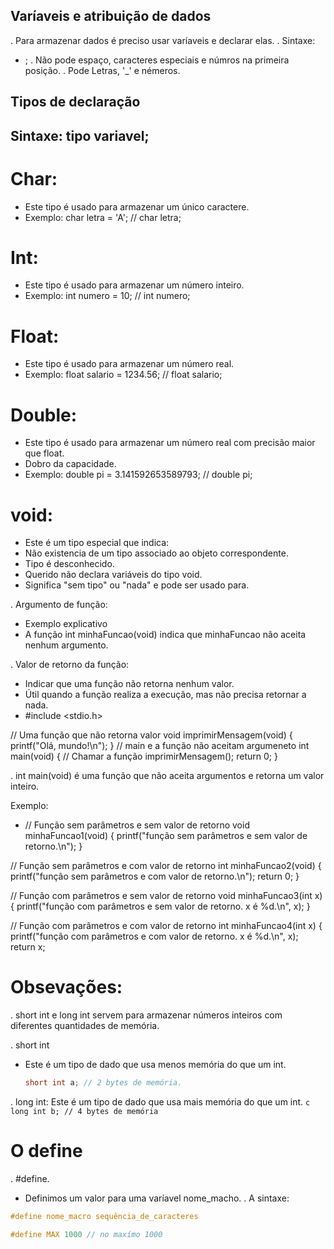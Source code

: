 ## Varíaveis e atribuição de dados
. Para armazenar dados é preciso usar varíaveis e declarar elas.
. Sintaxe:
- <Tipo><nome>;
. Não pode espaço, caracteres especiais e númros na primeira posição.
. Pode Letras, '_' e némeros.

## Tipos de declaração
## Sintaxe: tipo variavel;
# Char: 
- Este tipo é usado para armazenar um único caractere.
- Exemplo:
    char letra = 'A'; // char letra;
# Int:
- Este tipo é usado para armazenar um número inteiro. 
- Exemplo:
    int numero = 10; // int numero;
# Float: 
- Este tipo é usado para armazenar um número real. 
- Exemplo:
    float salario = 1234.56; // float salario;
# Double: 
- Este tipo é usado para armazenar um número real com precisão maior que float. 
- Dobro da capacidade.
- Exemplo:
    double pi = 3.141592653589793; // double pi;

# void:
- Este é um tipo especial que indica:
- Não existencia de um tipo associado ao objeto correspondente.
- Tipo é desconhecido.
- Querido não declara variáveis do tipo void.
- Significa "sem tipo" ou "nada" e pode ser usado para.

. Argumento de função: 
- Exemplo explicativo
- A função int minhaFuncao(void) indica que  minhaFuncao não aceita nenhum argumento.

. Valor de retorno da função:
- Indicar que uma função não retorna nenhum valor. 
- Útil quando a função realiza a execução, mas não precisa retornar a nada.
- #include <stdio.h>

// Uma função que não retorna valor
void imprimirMensagem(void) {
    printf("Olá, mundo!\n");
}
// main e a função não aceitam argumeneto
int main(void) {
    // Chamar a função
    imprimirMensagem();
    return 0;
}

.  int main(void) é uma função que não aceita argumentos e retorna um valor inteiro. 

Exemplo:
- // Função sem parâmetros e sem valor de retorno
void minhaFuncao1(void) {
    printf("função sem parâmetros e sem valor de retorno.\n");
}

// Função sem parâmetros e com valor de retorno
int minhaFuncao2(void) {
    printf("função sem parâmetros e com valor de retorno.\n");
    return 0;
}

// Função com parâmetros e sem valor de retorno
void minhaFuncao3(int x) {
    printf("função com parâmetros e sem valor de retorno. x é %d.\n", x);
}

// Função com parâmetros e com valor de retorno
int minhaFuncao4(int x) {
    printf("função com parâmetros e com valor de retorno. x é %d.\n", x);
    return x;


# Obsevações:
. short int e long int servem para armazenar números inteiros com diferentes quantidades de memória.

. short int
- Este é um tipo de dado que usa menos memória do que um int. 
    ```c
    short int a; // 2 bytes de memória.
    ```

. long int: Este é um tipo de dado que usa mais memória do que um int.
    ```c
    long int b; // 4 bytes de memória
    ```

# O define 
. #define. 
- Definimos um valor para uma varíavel nome_macho.
. A sintaxe:
```c
#define nome_macro sequência_de_caracteres
```
```c
#define MAX 1000 // no maxímo 1000
```
